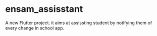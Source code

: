 # ensam_assisstant

A new Flutter project. it aims at assissting student by notifying them of every change in school app.

